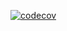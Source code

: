 [![codecov](https://codecov.io/gh/Mukunzijames/edu-sponsor-api/graph/badge.svg?token=4L0BHVF2P7)](https://codecov.io/gh/Mukunzijames/edu-sponsor-api)